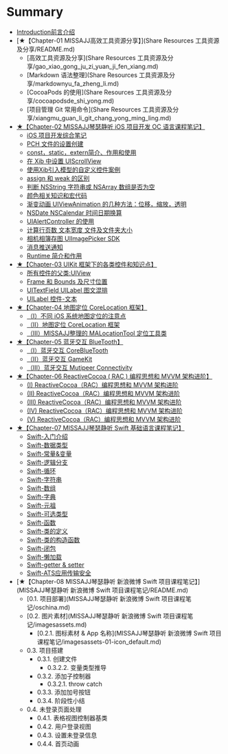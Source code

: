 # Summary

* [Introduction前言介绍](README.md)
* [★【Chapter-01  MISSAJJ高效工具资源分享】](Share Resources 工具资源及分享/README.md)
   * [高效工具资源及分享](Share Resources 工具资源及分享/gao_xiao_gong_ju_zi_yuan_ji_fen_xiang.md)
   * [Markdown 语法整理](Share Resources 工具资源及分享/markdownyu_fa_zheng_li.md)
   * [CocoaPods 的使用](Share Resources 工具资源及分享/cocoapodsde_shi_yong.md)
   * [项目管理 Git 常用命令](Share Resources 工具资源及分享/xiangmu_guan_li_git_chang_yong_ming_ling.md)
* [★【Chapter-02  MISSAJJ琴瑟静听 iOS 项目开发 OC 语言课程笔记】](MISSAJJ琴瑟静听IOS项目开发OC语言课程笔记/README.md)
   * [iOS 项目开发综合笔记](MISSAJJ琴瑟静听IOS项目开发OC语言课程笔记/iosxiang_mu_kai_fa_zong_he_bi_ji.md)
   * [PCH 文件的设置创建](MISSAJJ琴瑟静听IOS项目开发OC语言课程笔记/pchwen_jian_de_she_zhi_chuang_jian.md)
   * [const，static，extern简介、作用和使用](MISSAJJ琴瑟静听IOS项目开发OC语言课程笔记/conststaticexternjian_jie_3001_zuo_yong_he_shi_yon.md)
   * [在 Xib 中设置 UIScrollView](MISSAJJ琴瑟静听IOS项目开发OC语言课程笔记/zaixib_zhong_she_zhi_uiscrollview.md)
   * [使用Xib引入模型的自定义控件案例](MISSAJJ琴瑟静听IOS项目开发OC语言课程笔记/shi_yong_xib_yin_ru_mo_xing_de_zi_ding_yi_kong_jia.md)
   * [assign 和 weak 的区别](MISSAJJ琴瑟静听IOS项目开发OC语言课程笔记/assignhe_weak_de_qu_bie.md)
   * [判断 NSString 字符串或 NSArray 数组是否为空](MISSAJJ琴瑟静听IOS项目开发OC语言课程笔记/panduan_nsstring_zi_fu_chuan_huo_nsarray_shu_zu_sh.md)
   * [颜色相关知识和宏代码](MISSAJJ琴瑟静听IOS项目开发OC语言课程笔记/yan_se_xiang_guan_zhi_shi_he_hong_dai_ma.md)
   * [渐变动画 UIViewAnimation 的几种方法：位移，缩放，透明](MISSAJJ琴瑟静听IOS项目开发OC语言课程笔记/jian_bian_dong_hua_uiviewanimation_de_ji_zhong_fan.md)
   * [NSDate NSCalendar 时间日期换算](MISSAJJ琴瑟静听IOS项目开发OC语言课程笔记/nsdate_nscalendarshi_jian_ri_qi_huan_suan.md)
   * [UIAlertController 的使用](MISSAJJ琴瑟静听IOS项目开发OC语言课程笔记/uialertcontrollerde_shi_yong.md)
   * [计算行页数 文本宽度 文件及文件夹大小](MISSAJJ琴瑟静听IOS项目开发OC语言课程笔记/ji_suan_xing_ye_shu_wen_ben_kuan_du_wen_jian_ji_we.md)
   * [相机相簿存图 UIImagePicker SDK](MISSAJJ琴瑟静听IOS项目开发OC语言课程笔记/xiang_jixiang_bu_cun_tu_uiimagepicker_sdk.md)
   * [消息推送通知](MISSAJJ琴瑟静听IOS项目开发OC语言课程笔记/xiao_xi_tui_song_tong_zhi.md)
   * [Runtime 简介和作用](MISSAJJ琴瑟静听IOS项目开发OC语言课程笔记/runtimejian_jie_he_zuo_yong.md)
* [★【Chapter-03  UIKit 框架下的各类控件和知识点】](UIKit框架下的各类控件和知识点/README.md)
   * [所有控件的父类:UIView](UIKit框架下的各类控件和知识点/suo_you_kong_jian_de_fu_7c7b3a_uiview.md)
   * [Frame 和 Bounds 及尺寸位置](UIKit框架下的各类控件和知识点/framehe_bounds_ji_chi_cun_wei_zhi.md)
   * [UITextField UILabel 图文混排](UIKit框架下的各类控件和知识点/uitextfield_uilabel_tu_wen_hun_pai.md)
   * [UILabel 控件-文本](UIKit框架下的各类控件和知识点/uilabelkong_4ef6-_wen_ben.md)
* [★【Chapter-04 地图定位 CoreLocation 框架】](地图定位CoreLocation框架/README.md)
   * [（I）不同 iOS 系统地图定位的注意点](地图定位CoreLocation框架/iff09_bu_tong_ios_xi_tong_di_tu_ding_wei_de_zhu_yi.md)
   * [（II）地图定位 CoreLocation 框架](地图定位CoreLocation框架/iiff09ditu_ding_wei_corelocation_kuang_jia.md)
   * [（III）MISSAJJ整理的 MALocationTool 定位工具类](地图定位CoreLocation框架/iiimissajjzheng_li_de_malocationtool_ding_wei_gong.md)
* [★【Chapter-05 蓝牙交互 BlueTooth】](蓝牙交互CoreBlueTooth/README.md)
   * [（I）蓝牙交互 CoreBlueTooth](蓝牙交互CoreBlueTooth/iff09_lan_ya_jiaohu_corebluetooth.md)
   * [（II）蓝牙交互 GameKit](蓝牙交互CoreBlueTooth/iiff09_lan_ya_jiao_hu_gamekit.md)
   * [（III）蓝牙交互 Mutipeer Connectivity](蓝牙交互CoreBlueTooth/iiiff09_lan_ya_jiaohu_mutipeer_connectivity.md)
* [★【Chapter-06 ReactiveCocoa ( RAC ) 编程思想和 MVVM 架构进阶】](ReactiveCocoa（RAC）编程思想和MVVM架构进阶/README.md)
   * [(I)  ReactiveCocoa（RAC）编程思想和 MVVM 架构进阶](ReactiveCocoa（RAC）编程思想和MVVM架构进阶/i_reactivecocoa_racff09_bian_cheng_si_xiang_he_mvv.md)
   * [(II)  ReactiveCocoa（RAC）编程思想和 MVVM 架构进阶](ReactiveCocoa（RAC）编程思想和MVVM架构进阶/ii_reactivecocoa_racff09_bian_cheng_si_xiang_he_mv.md)
   * [(III)  ReactiveCocoa（RAC）编程思想和 MVVM 架构进阶](ReactiveCocoa（RAC）编程思想和MVVM架构进阶/iii_reactivecocoa_racff09_bian_cheng_si_xiang_he_m.md)
   * [(IV)  ReactiveCocoa（RAC）编程思想和 MVVM 架构进阶](ReactiveCocoa（RAC）编程思想和MVVM架构进阶/iv_reactivecocoa_racff09_bian_cheng_si_xiang_he_mv.md)
   * [(V) ReactiveCocoa（RAC）编程思想和 MVVM 架构进阶](ReactiveCocoa（RAC）编程思想和MVVM架构进阶/v_reactivecocoaracff09_bian_cheng_si_xiang_he_mvvm.md)
* [★【Chapter-07 MISSAJJ琴瑟静听 Swift 基础语言课程笔记】](MISSAJJ琴瑟静听Swift基础语言课程笔记/SUMMARY.md)
   * [Swift-入门介绍](MISSAJJ琴瑟静听Swift基础语言课程笔记/README.md)
   * [Swift-数据类型](MISSAJJ琴瑟静听Swift基础语言课程笔记/12.md)
   * [Swift-常量&变量](MISSAJJ琴瑟静听Swift基础语言课程笔记/01.md)
   * [Swift-逻辑分支](MISSAJJ琴瑟静听Swift基础语言课程笔记/02.md)
   * [Swift-循环](MISSAJJ琴瑟静听Swift基础语言课程笔记/03.md)
   * [Swift-字符串](MISSAJJ琴瑟静听Swift基础语言课程笔记/04.md)
   * [Swift-数组](MISSAJJ琴瑟静听Swift基础语言课程笔记/05.md)
   * [Swift-字典](MISSAJJ琴瑟静听Swift基础语言课程笔记/06.md)
   * [Swift-元祖](MISSAJJ琴瑟静听Swift基础语言课程笔记/13.md)
   * [Swift-可选类型](MISSAJJ琴瑟静听Swift基础语言课程笔记/14.md)
   * [Swift-函数](MISSAJJ琴瑟静听Swift基础语言课程笔记/07.md)
   * [Swift-类的定义](MISSAJJ琴瑟静听Swift基础语言课程笔记/15.md)
   * [Swift-类的构造函数](MISSAJJ琴瑟静听Swift基础语言课程笔记/16.md)
   * [Swift-闭包](MISSAJJ琴瑟静听Swift基础语言课程笔记/08.md)
   * [Swift-懒加载](MISSAJJ琴瑟静听Swift基础语言课程笔记/09.md)
   * [Swift-getter & setter](MISSAJJ琴瑟静听Swift基础语言课程笔记/10.md)
   * [Swift-ATS应用传输安全](MISSAJJ琴瑟静听Swift基础语言课程笔记/11.md)
* [★【Chapter-08 MISSAJJ琴瑟静听 新浪微博 Swift 项目课程笔记】](MISSAJJ琴瑟静听 新浪微博 Swift 项目课程笔记/README.md)
   * [0.1. 项目部署](MISSAJJ琴瑟静听 新浪微博 Swift 项目课程笔记/oschina.md)
   * [0.2. 图片素材](MISSAJJ琴瑟静听 新浪微博 Swift 项目课程笔记/imagesassets.md)
       * [0.2.1. 图标素材 & App 名称](MISSAJJ琴瑟静听 新浪微博 Swift 项目课程笔记/imagesassets-01-icon_default.md)
   * 0.3. 项目搭建
       * 0.3.1. 创建文件
           * 0.3.2.2. 变量类型推导
       * 0.3.2. 添加子控制器
           * 0.3.2.1. throw catch
       * 0.3.3. 添加加号按钮
       * 0.3.4. 阶段性小结
   * 0.4. 未登录页面处理
       * 0.4.1. 表格视图控制器基类
       * 0.4.2. 用户登录视图
       * 0.4.3. 设置未登录信息
       * 0.4.4. 首页动画

